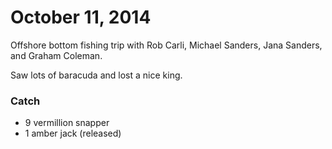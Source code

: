 # October 11, 2014

Offshore bottom fishing trip with Rob Carli, Michael Sanders, Jana Sanders, and Graham Coleman.

Saw lots of baracuda and lost a nice king.

### Catch

- 9 vermillion snapper
- 1 amber jack (released)
